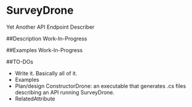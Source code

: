 # SurveyDrone
Yet Another API Endpoint Describer


##Description
Work-In-Progress


##Examples
Work-In-Progress


##TO-DOs
- Write it. Basically all of it.
- Examples
- Plan/design ConstructorDrone: an executable that generates .cs files describing an API running SurveyDrone.
- RelatedAttribute
